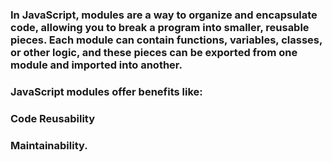 ### In JavaScript, modules are a way to organize and encapsulate code, allowing you to break a program into smaller, reusable pieces. Each module can contain functions, variables, classes, or other logic, and these pieces can be exported from one module and imported into another.


### JavaScript modules offer benefits like:

### Code Reusability

### Maintainability.